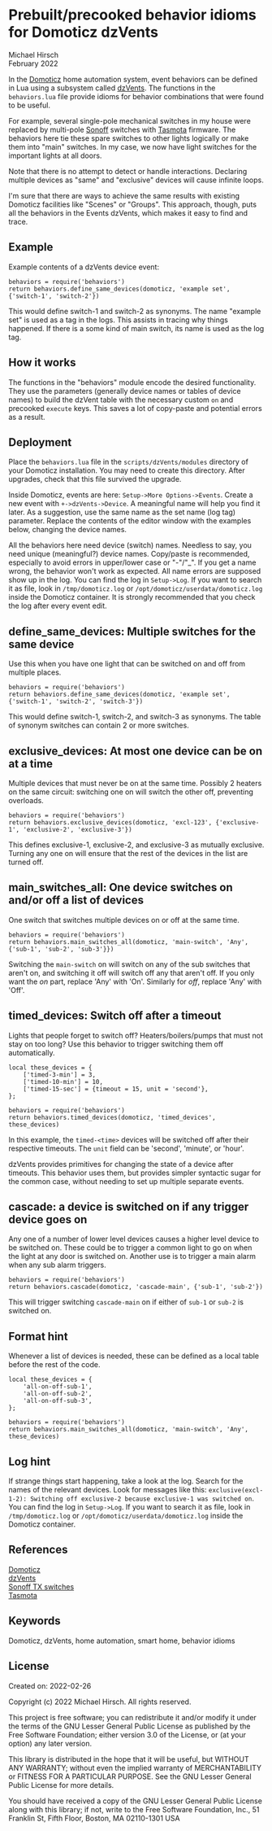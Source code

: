 # Prebuilt/precooked behavior idioms for Domoticz dzVents
Michael Hirsch  
February 2022

In the [Domoticz](https://www.domoticz.com/) home automation system, event behaviors can be defined in Lua using a subsystem called [dzVents](https://www.domoticz.com/wiki/DzVents:_next_generation_Lua_scripting).  The functions in the `behaviors.lua` file provide idioms for behavior combinations that were found to be useful.

For example, several single-pole mechanical switches in my house were replaced by multi-pole [Sonoff](https://sonoff.tech/product/smart-wall-swtich/tx-series/) switches with [Tasmota](https://tasmota.github.io/docs/) firmware.  The behaviors here tie these spare switches to other lights logically or make them into "main" switches.  In my case, we now have light switches for the important lights at all doors.

Note that there is no attempt to detect or handle interactions.  Declaring multiple devices as "same" and "exclusive" devices will cause infinite loops.

I'm sure that there are ways to achieve the same results with existing Domoticz facilities like "Scenes" or "Groups".  This approach, though, puts all the behaviors in the Events dzVents, which makes it easy to find and trace.

## Example

Example contents of a dzVents device event:
```
behaviors = require('behaviors')
return behaviors.define_same_devices(domoticz, 'example set', {'switch-1', 'switch-2'})
```
This would define switch-1 and switch-2 as synonyms.  The name "example set" is used as a tag in the logs.  This assists in tracing why things happened.  If there is a some kind of main switch, its name is used as the log tag.

## How it works

The functions in the "behaviors" module encode the desired functionality.  They use the parameters (generally device names or tables of device names) to build the dzVent table with the necessary custom `on` and precooked `execute` keys.  This saves a lot of copy-paste and potential errors as a result.

## Deployment

Place the `behaviors.lua` file in the `scripts/dzVents/modules` directory of your Domoticz installation.  You may need to create this directory.  After upgrades, check that this file survived the upgrade.

Inside Domoticz, events are here: `Setup->More Options->Events`.  Create a new event with `+->dzVents->Device`.  A meaningful name will help you find it later.  As a suggestion, use the same name as the set name (log tag) parameter.  Replace the contents of the editor window with the examples below, changing the device names.

All the behaviors here need device (switch) names.  Needless to say, you need unique (meaningful?) device names.  Copy/paste is recommended, especially to avoid errors in upper/lower case or "-"/"_".  If you get a name wrong, the behavior won't work as expected.  All name errors are supposed show up in the log.  You can find the log in `Setup->Log`.  If you want to search it as file, look in `/tmp/domoticz.log` or `/opt/domoticz/userdata/domoticz.log` inside the Domoticz container.  It is strongly recommended that you check the log after every event edit.

## define_same_devices: Multiple switches for the same device

Use this when you have one light that can be switched on and off from multiple places.
```
behaviors = require('behaviors')
return behaviors.define_same_devices(domoticz, 'example set', {'switch-1', 'switch-2', 'switch-3'})
```
This would define switch-1, switch-2, and switch-3 as synonyms.  The table of synonym switches can contain 2 or more switches.

## exclusive_devices: At most one device can be on at a time

Multiple devices that must never be on at the same time.  Possibly 2 heaters on the same circuit: switching one on will switch the other off, preventing overloads.

```
behaviors = require('behaviors')
return behaviors.exclusive_devices(domoticz, 'excl-123', {'exclusive-1', 'exclusive-2', 'exclusive-3'})
```

This defines exclusive-1, exclusive-2, and exclusive-3 as mutually exclusive.  Turning any one on will ensure that the rest of the devices in the list are turned off.

## main_switches_all: One device switches on and/or off a list of devices

One switch that switches multiple devices on or off at the same time.

```
behaviors = require('behaviors')
return behaviors.main_switches_all(domoticz, 'main-switch', 'Any', {'sub-1', 'sub-2', 'sub-3'}})
```

Switching the `main-switch` on will switch on any of the sub switches that aren't on, and switching it off will switch off any that aren't off.  If you only want the _on_ part, replace 'Any' with 'On'.  Similarly for _off_, replace 'Any' with 'Off'.

## timed_devices: Switch off after a timeout

Lights that people forget to switch off?  Heaters/boilers/pumps that must not stay on too long?  Use this behavior to trigger switching them off automatically.

```
local these_devices = {
	['timed-3-min'] = 3,
	['timed-10-min'] = 10,
	['timed-15-sec'] = {timeout = 15, unit = 'second'},
};

behaviors = require('behaviors')
return behaviors.timed_devices(domoticz, 'timed_devices', these_devices)
```

In this example, the `timed-<time>` devices will be switched off after their respective timeouts.  The `unit` field can be 'second', 'minute', or 'hour'.

dzVents provides primitives for changing the state of a device after timeouts.  This behavior uses them, but provides simpler syntactic sugar for the common case, without needing to set up multiple separate events.

## cascade: a device is switched on if any trigger device goes on

Any one of a number of lower level devices causes a higher level device to be switched on.  These could be to trigger a common light to go on when the light at any door is switched on.  Another use is to trigger a main alarm when any sub alarm triggers.

```
behaviors = require('behaviors')
return behaviors.cascade(domoticz, 'cascade-main', {'sub-1', 'sub-2'})
```

This will trigger switching `cascade-main` on if either of `sub-1` or `sub-2` is switched on.

## Format hint

Whenever a list of devices is needed, these can be defined as a local table before the rest of the code.

```
local these_devices = {
	'all-on-off-sub-1',
	'all-on-off-sub-2',
	'all-on-off-sub-3',
};

behaviors = require('behaviors')
return behaviors.main_switches_all(domoticz, 'main-switch', 'Any', these_devices)
```

## Log hint

If strange things start happening, take a look at the log.  Search for the names of the relevant devices.  Look for messages like this: `exclusive(excl-1-2): Switching off exclusive-2 because exclusive-1 was switched on`.   You can find the log in `Setup->Log`.  If you want to search it as file, look in `/tmp/domoticz.log` or `/opt/domoticz/userdata/domoticz.log` inside the Domoticz container.

## References

[Domoticz](https://www.domoticz.com/)  
[dzVents](https://www.domoticz.com/wiki/DzVents:_next_generation_Lua_scripting)  
[Sonoff TX switches](https://sonoff.tech/product/smart-wall-swtich/tx-series/)  
[Tasmota](https://tasmota.github.io/docs/)

## Keywords

Domoticz, dzVents, home automation, smart home, behavior idioms

## License

   Created on: 2022-02-26

   Copyright (c) 2022 Michael Hirsch. All rights reserved.

   This project is free software; you can redistribute it and/or
   modify it under the terms of the GNU Lesser General Public
   License as published by the Free Software Foundation; either
   version 3.0 of the License, or (at your option) any later version.

   This library is distributed in the hope that it will be useful,
   but WITHOUT ANY WARRANTY; without even the implied warranty of
   MERCHANTABILITY or FITNESS FOR A PARTICULAR PURPOSE.  See the GNU
   Lesser General Public License for more details.

   You should have received a copy of the GNU Lesser General Public
   License along with this library; if not, write to the Free Software
   Foundation, Inc., 51 Franklin St, Fifth Floor, Boston, MA  02110-1301  USA
